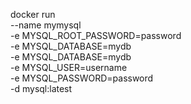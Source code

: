 docker run \
--name mymysql \
-e MYSQL_ROOT_PASSWORD=password \
-e MYSQL_DATABASE=mydb \
-e MYSQL_DATABASE=mydb \
-e MYSQL_USER=username \
-e MYSQL_PASSWORD=password \
-d mysql:latest
